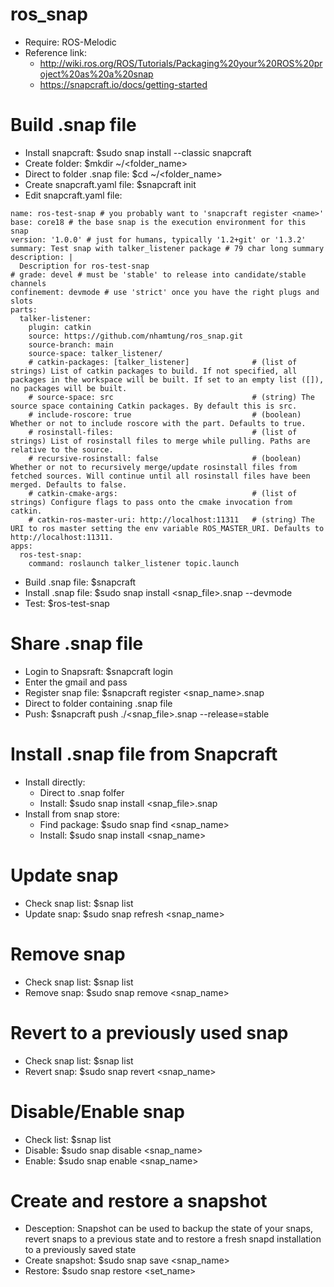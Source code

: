 # ros_snap
- Require: ROS-Melodic
- Reference link: 
    + http://wiki.ros.org/ROS/Tutorials/Packaging%20your%20ROS%20project%20as%20a%20snap
    + https://snapcraft.io/docs/getting-started

# Build .snap file
- Install snapcraft: $sudo snap install --classic snapcraft
- Create folder: $mkdir ~/<folder_name>
- Direct to folder .snap file: $cd ~/<folder_name>
- Create snapcraft.yaml file: $snapcraft init
- Edit snapcraft.yaml file:
```
name: ros-test-snap # you probably want to 'snapcraft register <name>'
base: core18 # the base snap is the execution environment for this snap
version: '1.0.0' # just for humans, typically '1.2+git' or '1.3.2'
summary: Test snap with talker_listener package # 79 char long summary
description: |
  Description for ros-test-snap
# grade: devel # must be 'stable' to release into candidate/stable channels
confinement: devmode # use 'strict' once you have the right plugs and slots
parts:
  talker-listener:
    plugin: catkin
    source: https://github.com/nhamtung/ros_snap.git
    source-branch: main
    source-space: talker_listener/
    # catkin-packages: [talker_listener]              # (list of strings) List of catkin packages to build. If not specified, all packages in the workspace will be built. If set to an empty list ([]), no packages will be built.
    # source-space: src                               # (string) The source space containing Catkin packages. By default this is src.
    # include-roscore: true                           # (boolean) Whether or not to include roscore with the part. Defaults to true.
    # rosinstall-files:                               # (list of strings) List of rosinstall files to merge while pulling. Paths are relative to the source.
    # recursive-rosinstall: false                     # (boolean) Whether or not to recursively merge/update rosinstall files from fetched sources. Will continue until all rosinstall files have been merged. Defaults to false.
    # catkin-cmake-args:                              # (list of strings) Configure flags to pass onto the cmake invocation from catkin.
    # catkin-ros-master-uri: http://localhost:11311   # (string) The URI to ros master setting the env variable ROS_MASTER_URI. Defaults to http://localhost:11311.
apps:
  ros-test-snap:
    command: roslaunch talker_listener topic.launch
```
- Build .snap file: $snapcraft
- Install .snap file: $sudo snap install <snap_file>.snap --devmode
- Test: $ros-test-snap

# Share .snap file
- Login to Snapsraft: $snapcraft login
- Enter the gmail and pass
- Register snap file: $snapcraft register <snap_name>.snap
- Direct to folder containing .snap file
- Push: $snapcraft push ./<snap_file>.snap --release=stable

# Install .snap file from Snapcraft
- Install directly: 
    + Direct to .snap folfer
    + Install: $sudo snap install <snap_file>.snap
- Install from snap store: 
    + Find package: $sudo snap find <snap_name>
    + Install: $sudo snap install <snap_name>

# Update snap
- Check snap list: $snap list
- Update snap: $sudo snap refresh <snap_name>

# Remove snap
- Check snap list: $snap list
- Remove snap: $sudo snap remove <snap_name>

# Revert to a previously used snap
- Check snap list: $snap list
- Revert snap: $sudo snap revert <snap_name>

# Disable/Enable snap
- Check list: $snap list
- Disable: $sudo snap disable <snap_name>
- Enable: $sudo snap enable <snap_name>

# Create and restore a snapshot 
- Desception: Snapshot can be used to backup the state of your snaps, revert snaps to a previous state and to restore a fresh snapd installation to a previously saved state
- Create snapshot: $sudo snap save <snap_name>
- Restore: $sudo snap restore <set_name>